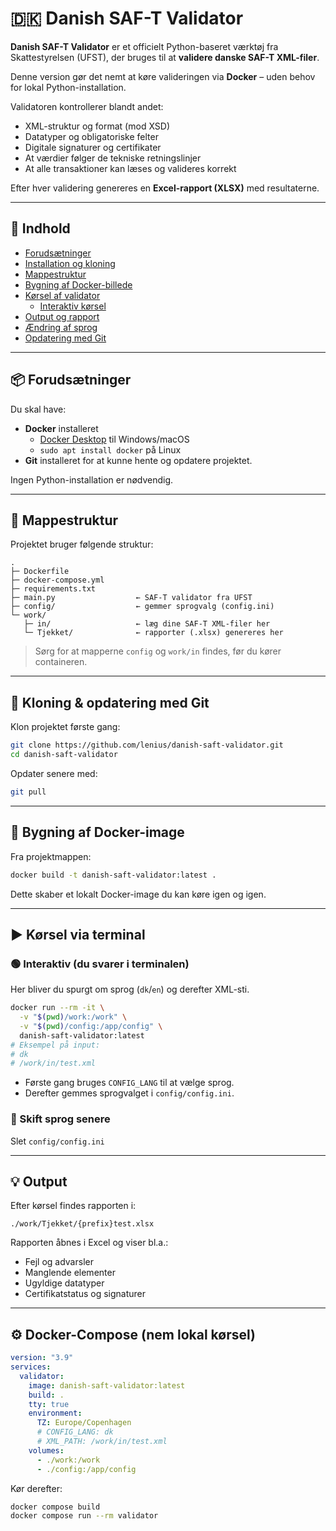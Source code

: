# 🇩🇰 Danish SAF-T Validator

**Danish SAF-T Validator** er et officielt Python-baseret værktøj fra Skattestyrelsen (UFST), der bruges til at **validere danske SAF-T XML-filer**.

Denne version gør det nemt at køre valideringen via **Docker** – uden behov for lokal Python-installation.

Validatoren kontrollerer blandt andet:
- XML-struktur og format (mod XSD)
- Datatyper og obligatoriske felter
- Digitale signaturer og certifikater
- At værdier følger de tekniske retningslinjer
- At alle transaktioner kan læses og valideres korrekt

Efter hver validering genereres en **Excel-rapport (XLSX)** med resultaterne.

---

## 🧩 Indhold

- [Forudsætninger](#-forudsætninger)
- [Installation og kloning](#-kloning--opdatering-med-git)
- [Mappestruktur](#-mappestruktur)
- [Bygning af Docker-billede](#bygning-af-docker-image)
- [Kørsel af validator](#kørsel-af-validator)
  - [Interaktiv kørsel](#interaktiv-kørsel)
- [Output og rapport](#-output)
- [Ændring af sprog](#-skift-sprog-senere)
- [Opdatering med Git](#opdatering-med-git)

---

## 📦 Forudsætninger

Du skal have:

- **Docker** installeret  
  - [Docker Desktop](https://www.docker.com/products/docker-desktop) til Windows/macOS  
  - `sudo apt install docker` på Linux  
- **Git** installeret for at kunne hente og opdatere projektet.

Ingen Python-installation er nødvendig.

---

## 📁 Mappestruktur

Projektet bruger følgende struktur:

```
.
├─ Dockerfile
├─ docker-compose.yml
├─ requirements.txt
├─ main.py                  ← SAF-T validator fra UFST
├─ config/                  ← gemmer sprogvalg (config.ini)
└─ work/
   ├─ in/                   ← læg dine SAF-T XML-filer her
   └─ Tjekket/              ← rapporter (.xlsx) genereres her
```

> Sørg for at mapperne `config` og `work/in` findes, før du kører containeren.

---

## 🧠 Kloning & opdatering med Git

Klon projektet første gang:

```bash
git clone https://github.com/lenius/danish-saft-validator.git
cd danish-saft-validator
```

Opdater senere med:

```bash
git pull
```

---

## 🐳 Bygning af Docker-image

Fra projektmappen:

```bash
docker build -t danish-saft-validator:latest .
```

Dette skaber et lokalt Docker-image du kan køre igen og igen.

---

## ▶️ Kørsel via terminal

### 🟢 Interaktiv (du svarer i terminalen)
Her bliver du spurgt om sprog (`dk`/`en`) og derefter XML-sti.

```bash
docker run --rm -it \
  -v "$(pwd)/work:/work" \
  -v "$(pwd)/config:/app/config" \
  danish-saft-validator:latest
# Eksempel på input:
# dk
# /work/in/test.xml
```

- Første gang bruges `CONFIG_LANG` til at vælge sprog.  
- Derefter gemmes sprogvalget i `config/config.ini`.

### 🔁 Skift sprog senere
Slet `config/config.ini`

---

## 💡 Output

Efter kørsel findes rapporten i:

```
./work/Tjekket/{prefix}test.xlsx
```

Rapporten åbnes i Excel og viser bl.a.:

- Fejl og advarsler
- Manglende elementer
- Ugyldige datatyper
- Certifikatstatus og signaturer

---

## ⚙️ Docker-Compose (nem lokal kørsel)

```yaml
version: "3.9"
services:
  validator:
    image: danish-saft-validator:latest
    build: .
    tty: true
    environment:
      TZ: Europe/Copenhagen
      # CONFIG_LANG: dk
      # XML_PATH: /work/in/test.xml
    volumes:
      - ./work:/work
      - ./config:/app/config
```

Kør derefter:
```bash
docker compose build
docker compose run --rm validator
```

